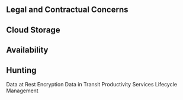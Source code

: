 ## Legal and Contractual Concerns
## Cloud Storage
## Availability
##  Hunting
Data at Rest Encryption
Data in Transit
Productivity Services
Lifecycle Management
